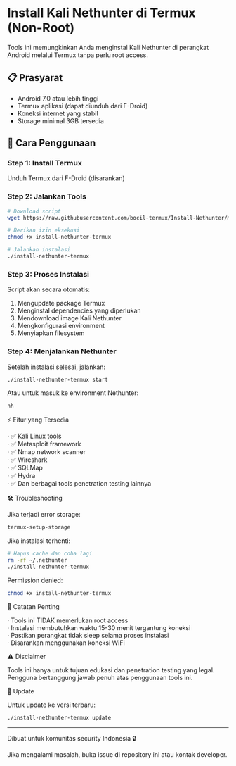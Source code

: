 # Install Kali Nethunter di Termux (Non-Root)

Tools ini memungkinkan Anda menginstal Kali Nethunter di perangkat Android melalui Termux tanpa perlu root access.

## 📋 Prasyarat

- Android 7.0 atau lebih tinggi
- Termux aplikasi (dapat diunduh dari F-Droid)
- Koneksi internet yang stabil
- Storage minimal 3GB tersedia

## 🚀 Cara Penggunaan

### Step 1: Install Termux
Unduh Termux dari F-Droid (disarankan)

### Step 2: Jalankan Tools
```bash
# Download script
wget https://raw.githubusercontent.com/bocil-termux/Install-Nethunter/main/install-nethunter-termux

# Berikan izin eksekusi
chmod +x install-nethunter-termux

# Jalankan instalasi
./install-nethunter-termux
```

### Step 3: Proses Instalasi

Script akan secara otomatis:

1. Mengupdate package Termux
2. Menginstal dependencies yang diperlukan
3. Mendownload image Kali Nethunter
4. Mengkonfigurasi environment
5. Menyiapkan filesystem

### Step 4: Menjalankan Nethunter

Setelah instalasi selesai, jalankan:

```bash
./install-nethunter-termux start
```

Atau untuk masuk ke environment Nethunter:

```bash
nh
```

⚡ Fitur yang Tersedia

· ✅ Kali Linux tools  
· ✅ Metasploit framework  
· ✅ Nmap network scanner  
· ✅ Wireshark  
· ✅ SQLMap  
· ✅ Hydra  
· ✅ Dan berbagai tools penetration testing lainnya

🛠️ Troubleshooting

Jika terjadi error storage:

```bash
termux-setup-storage
```

Jika instalasi terhenti:

```bash
# Hapus cache dan coba lagi
rm -rf ~/.nethunter
./install-nethunter-termux
```

Permission denied:

```bash
chmod +x install-nethunter-termux
```

📝 Catatan Penting

· Tools ini TIDAK memerlukan root access  
· Instalasi membutuhkan waktu 15-30 menit tergantung koneksi  
· Pastikan perangkat tidak sleep selama proses instalasi  
· Disarankan menggunakan koneksi WiFi

⚠️ Disclaimer

Tools ini hanya untuk tujuan edukasi dan penetration testing yang legal. Pengguna bertanggung jawab penuh atas penggunaan tools ini.

🔄 Update

Untuk update ke versi terbaru:

```bash
./install-nethunter-termux update
```

---

Dibuat untuk komunitas security Indonesia 🔒

Jika mengalami masalah, buka issue di repository ini atau kontak developer.

